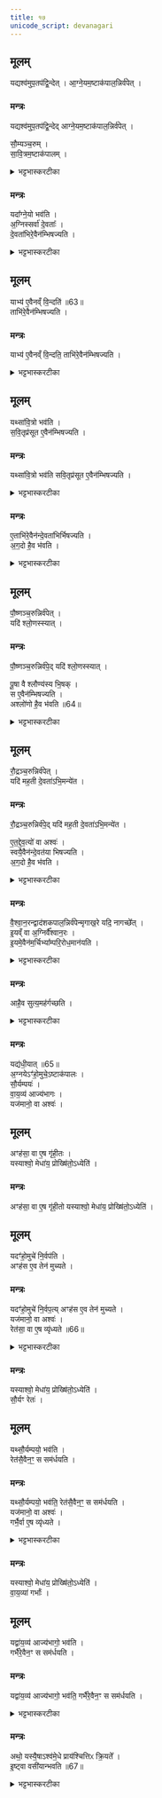 ```yaml
---
title: १७
unicode_script: devanagari
---
```

## मूलम्
यद्यश्व॑मुप॒तप॑द्वि॒न्देत् । आ॒ग्ने॒यम॒ष्टाक॑पाल॒न्निर्व॑पेत् ।    
### मन्त्रः
यद्यश्व॑मुप॒तप॑द्वि॒न्देद् आग्ने॒यम॒ष्टाक॑पाल॒न्निर्व॑पेत् ।   

सौ॒म्यञ्च॒रुम् ।   
सा॒वि॒त्रम॒ष्टाक॑पालम् ।   

<details><summary>भट्टभास्करटीका</summary>

1यद्यश्वमिति ॥ उपतपत् व्याधिविशेषः ।   
</details>

### मन्त्रः
यदा᳚ग्ने॒यो भव॑ति ।   
अ॒ग्निस्सर्वा॑ दे॒वताः᳚ ।   
दे॒वता॑भिरे॒वैन॑म्भिषज्यति ।   

<details><summary>भट्टभास्करटीका</summary>

भिषज्यति अरोगं करोति ।   
</details>

## मूलम्
याभ्य॑ ए॒वैनव्ँ वि॒न्दति॑ ॥63॥  
ताभि॑रे॒वैन॑म्भिषज्यति ।   
### मन्त्रः
याभ्य॑ ए॒वैनव्ँ वि॒न्दति॒ ताभि॑रे॒वैन॑म्भिषज्यति ।   

<details><summary>भट्टभास्करटीका</summary>

याभ्य इति । उपपन्नो व्याधिः एनं अश्वं विन्दति । ताभिरेवौषधीभिरेनमश्चं भिषज्यति । ओषधीनां प्रातिकूल्याद्व्याधिरुपजायते, आनुकूल्यादुपशाम्यति ।   
</details>

## मूलम्
यथ्सा॑वि॒त्रो भव॑ति ।  
स॒वि॒तृप्र॑सूत ए॒वैन॑म्भिषज्यति ।    
### मन्त्रः
यथ्सा॑वि॒त्रो भव॑ति
सवि॒तृप्र॑सूत ए॒वैन॑म्भिषज्यति ।   

<details><summary>भट्टभास्करटीका</summary>

सवितृप्रसूतः सवित्राऽनुज्ञातः ।   
</details>

### मन्त्रः
ए॒ताभि॑रे॒वैन॑न्दे॒वता॑भिर्भिषज्यति ।   
अ॒ग॒दो है॒व भ॑वति ।   

<details><summary>भट्टभास्करटीका</summary>

अगदः अरोगः ॥
</details>

## मूलम्
पौ॒ष्णञ्च॒रुन्निर्व॑पेत् ।   
यदि॑ श्लो॒णस्स्यात् ।   
### मन्त्रः
पौ॒ष्णञ्च॒रुन्निर्व॑पे॒द् यदि॑ श्लो॒णस्स्यात् ।   

पू॒षा वै श्लौण्य॑स्य भि॒षक् ।   
स ए॒वैन॑म्भिषज्यति ।   
अश्लो॑णो है॒व भ॑वति ॥64॥  

<details><summary>भट्टभास्करटीका</summary>

2श्लोणो दुष्टत्वक् ।   
</details>

## मूलम्
रौ॒द्रञ्च॒रुन्निर्व॑पेत् ।   
यदि॑ मह॒ती दे॒वता॑ऽभि॒मन्ये॑त ।   
### मन्त्रः
रौ॒द्रञ्च॒रुन्निर्व॑पे॒द् यदि॑ मह॒ती दे॒वता॑ऽभि॒मन्ये॑त ।  

ए॒त॒द्दे॒व॒त्यो॑ वा अश्वः॑ ।   
स्वयै॒वैन॑न्दे॒वत॑या भिषज्यति ।   
अ॒ग॒दो है॒व भ॑वति ।   
<details><summary>भट्टभास्करटीका</summary>

महती देवता पशूनां पतिः यस्मिन् अभिमन्यमाने ज्वरादिना पीड्यते । एतद्देवत्यो महादेवदेवत्योऽश्वः सर्वपशूनां पतित्वात् ॥
</details>

### मन्त्रः
वै॒श्वा॒न॒रन्द्वाद॑शकपाल॒न्निर्व॑पेन्मृगाख॒रे यदि॒ नागच्छे᳚त् ।  
इ॒यव्ँ वा अ॒ग्निर्वै᳚श्वान॒रः ।  
इ॒यमे॒वैन॑म॒र्चिभ्या᳚म्परि॒रोध॒मान॑यति ।  
<details><summary>भट्टभास्करटीका</summary>

3मृगाखरे निजनिवासस्थाने सायं यदि नागच्छेत्, इयं पृथिव्येव स्वयं वैश्वानरः तस्मात् इयं एव एनं अश्वं अर्चिभ्यां ज्वालाभ्यां परिरोधं सर्वतो निरुद्ध्य आनयति ।   
</details>

### मन्त्रः
आहै॒व सुत्य॒मह॑र्गच्छति ।  

<details><summary>भट्टभास्करटीका</summary>

ततस्सुत्यमहरागच्छत्येव सर्वधा न ततो विलम्बते ॥
</details>

### मन्त्रः
यद्य॑धी॒यात् ॥65॥  
अ॒ग्नयेऽꣳ॑हो॒मुचे॒ऽष्टाक॑पालः ।   
सौ॒र्यम्पयः॑ ।   
वा॒य॒व्य॑ आज्य॑भागः ।   
यज॑मानो॒ वा अश्वः॑ ।   
## मूलम्

अꣳह॑सा॒ वा ए॒ष गृ॑ही॒तः ।  
यस्याश्वो॒ मेधा॑य॒ प्रोख्षि॑तो॒ऽध्येति॑ ।
### मन्त्रः

अꣳह॑सा॒ वा ए॒ष गृ॑ही॒तो यस्याश्वो॒ मेधा॑य॒ प्रोख्षि॑तो॒ऽध्येति॑ ।
## मूलम्
यदꣳ॑हो॒मुचे॑ नि॒र्वप॑ति ।   
अꣳह॑स ए॒व तेन॑ मुच्यते ।
### मन्त्रः  
यदꣳ॑हो॒मुचे॑ नि॒र्वप॒त्य् अꣳह॑स ए॒व तेन॑ मुच्यते ।   
यज॑मानो॒ वा अश्वः॑ ।   
रेत॑सा॒ वा ए॒ष व्यृ॑ध्यते ॥66॥  

<details><summary>भट्टभास्करटीका</summary>

4अधीयात् ॥ बडबां गर्दभीं वा चिन्तयेत् आरोहेद्वा, यजमानस्स्वयमश्वः प्राधान्यात्, तस्मात् यस्य यजमानस्य मेधाय यज्ञाय प्रोक्षितोऽश्वोध्येति बडबां, एष ह्यंहसा गृहीतः, तस्मात् अंहोमुचे निर्वापात् गृहीतांहसा विमुक्तो भवति ॥
</details>

### मन्त्रः
यस्याश्वो॒ मेधा॑य॒ प्रोख्षि॑तो॒ऽध्येति॑ ।   
सौ॒र्यꣳ रेतः॑ ।   
## मूलम्
यथ्सौ॒र्यम्पयो॒ भव॑ति ।   
रेत॑सै॒वैन॒ꣳ॒ स सम॑र्धयति ।   
### मन्त्रः
यथ्सौ॒र्यम्पयो॒ भव॑ति॒ रेत॑सै॒वैन॒ꣳ॒ स सम॑र्धयति ।   
यज॑मानो॒ वा अश्वः॑ ।   
गर्भै॒र्वा ए॒ष व्यृ॑ध्यते ।   

<details><summary>भट्टभास्करटीका</summary>

5सौर्यं रेतः वृष्ट्यादिद्वारेण तेनोत्पादितत्वात् ॥
</details>

### मन्त्रः
यस्याश्वो॒ मेधा॑य॒ प्रोख्षि॑तो॒ऽध्येति॑ ।   
वा॒य॒व्या॑ गर्भाः᳚ ।   
## मूलम्
यद्वा॑य॒व्य॑ आज्य॑भागो॒ भव॑ति ।   
गर्भै॑रे॒वैन॒ꣳ स सम॑र्धयति ।
### मन्त्रः
यद्वा॑य॒व्य॑ आज्य॑भागो॒ भव॑ति॒ गर्भै॑रे॒वैन॒ꣳ स सम॑र्धयति ।   
<details><summary>भट्टभास्करटीका</summary>

6वायव्या गर्भाः तत्प्रेरणभवत्वात् ॥
</details>

### मन्त्रः

अथो॒ यस्यै॒षाऽश्व॑मे॒धे प्राय॑श्चित्तिᳵ क्रि॒यते᳚ ।   
इ॒ष्ट्वा वसी॑यान्भवति ॥67॥  
<details><summary>भट्टभास्करटीका</summary>

7अथो अपि च एत्प्रायश्चित्तिकरणेनेष्ट्वा यागोत्तरं वसीयान् वसुमत्तरो भवति । अकरणे केवलेन यागेन वसुमान्, करणे वसुमत्तर इति विवेकः । उपकृतमेवाश्वेन, योऽध्येतीति भावः । वसीयश्शब्दो व्याख्यातः ॥

इति तृतीये नवमे सप्तदशोऽनुवाकः ॥  

</details>


